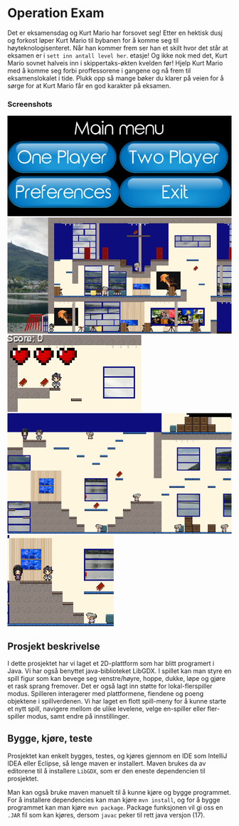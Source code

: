 # Operation Exam

Det er eksamensdag og Kurt Mario har forsovet seg! Etter en hektisk dusj og forkost løper Kurt Mario til bybanen for å komme seg til høyteknologisenteret. Når han kommer frem ser han et skilt hvor det står at eksamen er i `sett inn antall level her`. etasje! Og ikke nok med det, Kurt Mario sovnet halveis inn i skippertaks-økten kvelden før! Hjelp Kurt Mario med å komme seg forbi proffessorene i gangene og nå frem til eksamenslokalet i tide. Plukk opp så mange bøker du klarer på veien for å sørge for at Kurt Mario får en god karakter på eksamen.

### Screenshots
![Hovedmeny](./assets/screenshots/screenshot6.png)
![1. Etasje](./assets/screenshots/screenshot1.png)
![Spiller med poeng objekter og helse indikator](./assets/screenshots/screenshot2.png)
![2. Etasje](./assets/screenshots/screenshot3.png)
![Støtte for flerspiller](./assets/screenshots/screenshot5.png)


## Prosjekt beskrivelse
I dette prosjektet har vi laget et 2D-plattform som har blitt programert i Java. Vi har også benyttet java-biblioteket LibGDX. I spillet kan man styre en spill figur som kan bevege seg venstre/høyre, hoppe, dukke, løpe og gjøre et rask sprang fremover. Det er også lagt inn støtte for lokal-flerspiller modus. Spilleren interagerer med plattformene, fiendene og poeng objektene i spillverdenen. Vi har laget en flott spill-meny for å kunne starte et nytt spill, navigere mellom de ulike levelene, velge en-spiller eller fler-spiller modus, samt endre på innstillinger.

## Bygge, kjøre, teste

Prosjektet kan enkelt bygges, testes, og kjøres gjennom en IDE som IntelliJ IDEA eller Eclipse, så lenge maven er installert.
Maven brukes da av editorene til å installere `LibGDX`, som er den eneste dependencien til prosjektet.

Man kan også bruke maven manuelt til å kunne kjøre og bygge programmet. For å installere dependencies kan man kjøre
`mvn install`, og for å bygge programmet kan man kjøre `mvn package`. Package funksjonen vil gi oss en `.JAR` fil som kan kjøres, dersom `javac` peker til rett java versjon (17).